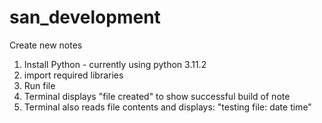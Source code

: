 # san_development

Create new notes

1. Install Python - currently using python 3.11.2
2. import required libraries 
3. Run file
4. Terminal displays "file created" to show successful build of note
5. Terminal also reads file contents and displays: "testing file: date time"